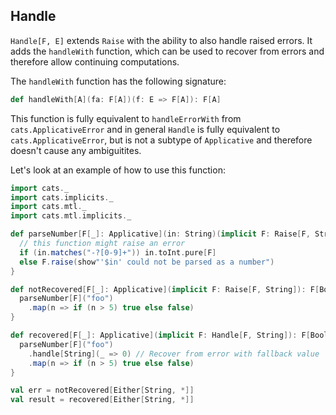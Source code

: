 ## Handle

`Handle[F, E]` extends `Raise` with the ability to also handle raised errors.
It adds the `handleWith` function, which can be used to recover from errors and therefore allow continuing computations.


The `handleWith` function has the following signature:

```scala
def handleWith[A](fa: F[A])(f: E => F[A]): F[A]
```

This function is fully equivalent to `handleErrorWith` from `cats.ApplicativeError` and in general `Handle` is fully equivalent to `cats.ApplicativeError`,
 but is not a subtype of `Applicative` and therefore doesn't cause any ambiguitites.

Let's look at an example of how to use this function:

```scala mdoc
import cats._
import cats.implicits._
import cats.mtl._
import cats.mtl.implicits._

def parseNumber[F[_]: Applicative](in: String)(implicit F: Raise[F, String]): F[Int] = {
  // this function might raise an error
  if (in.matches("-?[0-9]+")) in.toInt.pure[F]
  else F.raise(show"'$in' could not be parsed as a number")
}

def notRecovered[F[_]: Applicative](implicit F: Raise[F, String]): F[Boolean] = {
  parseNumber[F]("foo")
    .map(n => if (n > 5) true else false)
}

def recovered[F[_]: Applicative](implicit F: Handle[F, String]): F[Boolean] = {
  parseNumber[F]("foo")
    .handle[String](_ => 0) // Recover from error with fallback value
    .map(n => if (n > 5) true else false)
}

val err = notRecovered[Either[String, *]]
val result = recovered[Either[String, *]]
```
